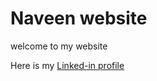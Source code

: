 # Naveen website

welcome to my website

Here is my [Linked-in profile](https://www.linkedin.com/in/nelupoodi-naveen-3356a7201/)